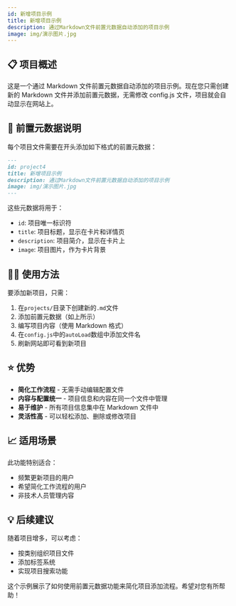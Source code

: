 ```yaml
---
id: 新增项目示例
title: 新增项目示例
description: 通过Markdown文件前置元数据自动添加的项目示例
image: img/演示图片.jpg
---
```


## 📋 项目概述

这是一个通过 Markdown 文件前置元数据自动添加的项目示例。现在您只需创建新的 Markdown 文件并添加前置元数据，无需修改 config.js 文件，项目就会自动显示在网站上。

## 🎯 前置元数据说明

每个项目文件需要在开头添加如下格式的前置元数据：

```markdown
---
id: project4
title: 新增项目示例
description: 通过Markdown文件前置元数据自动添加的项目示例
image: img/演示图片.jpg
---
```

这些元数据将用于：

- `id`: 项目唯一标识符
- `title`: 项目标题，显示在卡片和详情页
- `description`: 项目简介，显示在卡片上
- `image`: 项目图片，作为卡片背景

## 👨‍💼 使用方法

要添加新项目，只需：

1. 在`projects/`目录下创建新的`.md`文件
2. 添加前置元数据（如上所示）
3. 编写项目内容（使用 Markdown 格式）
4. 在`config.js`中的`autoLoad`数组中添加文件名
5. 刷新网站即可看到新项目

## ⭐ 优势

- **简化工作流程** - 无需手动编辑配置文件
- **内容与配置统一** - 项目信息和内容在同一个文件中管理
- **易于维护** - 所有项目信息集中在 Markdown 文件中
- **灵活性高** - 可以轻松添加、删除或修改项目

## 📈 适用场景

此功能特别适合：

- 频繁更新项目的用户
- 希望简化工作流程的用户
- 非技术人员管理内容

## 💡 后续建议

随着项目增多，可以考虑：

- 按类别组织项目文件
- 添加标签系统
- 实现项目搜索功能

这个示例展示了如何使用前置元数据功能来简化项目添加流程。希望对您有所帮助！
